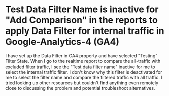 
# Test Data Filter Name is inactive for "Add Comparison" in the reports to apply Data Filter for internal traffic in Google-Analytics-4 (GA4)

I have set up the Data Filter in GA4 property and have selected "Testing" Filter State. When I go to the realtime report to compare the all-traffic with excluded filter traffic, I see the "Test data filter name" inactive for me to select the internal traffic filter. I don't know why this filter is deactivated for me to select the filter name and compare the filtered traffic with all traffic. I tried looking up other resources but couldn't find anything even remotely close to discussing the problem and potential troubleshoot alternatives.



        
